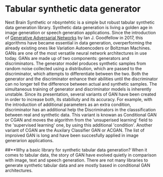 # **Tabular synthetic data generator**
Next Brain Synthetic or nbsyntehtic is a simple but robust tabular synthetic data generation library. Synthetic data generation is living a golden age in image generation or speech generation applications. Since the introduction of [Generative Adversarial Networks](https://arxiv.org/pdf/1406.2661.pdf) by Ian J. Goodfellow in 2017, this algorithms have became essential in data generation, overperforming the already existing ones like Variation Autoencoders or Boltzman Machines. GANs are one of the most versatile neural network architectures in use today.
   GANs are made up of two components: generators and discriminators. The generator model produces synthetic samples from random noise collected using a distribution, which are passed to the discriminator, which attempts to differentiate between the two. Both the generator and the discriminator enhance their abilities until the discriminator can no longer tell the difference between actual and synthetic samples. The simultaneous training of generator and discriminator models is inherently unstable. Since its presentation, several variants of GAN have been created in order to increase both, its stabiliuty and its accuracy. For example, with the introduction of additional parameters as an extra condition, discriminator has an additional help the Discriminators in the classsification between real and synthetic data. This variant is knowan as Conditional GAN or CGAN and moves the algorithm from the 'unsuperised learning' field to the 'supervised learning' one, by using this additional 'condition'. Another variant of CGAN are the Auxilary Classifier GAN or ACGAN. The list of improived GAN is long and have been succesfully applied in image generarion applications. 
   
   
##**Why a basic library for synthetic tabular data generation?
   When it comes to tabular data, the story of GAN have evolved quietly in comparison with image, text and speech generation. There are not many libraries to generate synthetic tabular data and are mostly based in conditional GAN architectures. 

